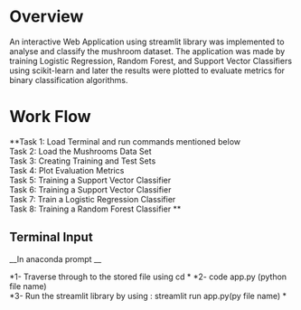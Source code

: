 # Overview

An interactive Web Application using streamlit library was implemented to analyse and classify the mushroom dataset.   The application was made by training Logistic Regression, Random Forest, and Support Vector Classifiers using scikit-learn and later the results were plotted to evaluate metrics for binary classification algorithms.

# Work Flow

**Task 1: Load Terminal and run commands mentioned below  
Task 2: Load the Mushrooms Data Set  
Task 3: Creating Training and Test Sets  
Task 4: Plot Evaluation Metrics  
Task 5: Training a Support Vector Classifier  
Task 6: Training a Support Vector Classifier  
Task 7: Train a Logistic Regression Classifier  
Task 8: Training a Random Forest Classifier  **


## Terminal Input
__In anaconda prompt  __ 

*1- Traverse through to the stored file using cd    *
*2- code app.py (python file name)    
*3- Run the streamlit library by using : streamlit run app.py(py file name)  *    

